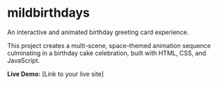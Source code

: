# mildbirthdays

An interactive and animated birthday greeting card experience.

This project creates a multi-scene, space-themed animation sequence culminating in a birthday cake celebration, built with HTML, CSS, and JavaScript.

**Live Demo:** [Link to your live site]
